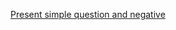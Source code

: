 [Present simple question and negative](https://priyankaMD.github.io/LearningBlogs/presenttenses1)




